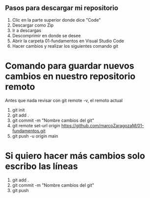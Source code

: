 
## Pasos para descargar mi repositorio

1. Clic en la parte superior donde dice "Code"
2. Descargar como Zip
3. Ir a descargas
4. Descomprimir en donde se desee
5. Abrir la carpeta 01-fundamentos en Visual Studio Code
6. Hacer cambios y realizar los siguientes comando git

# Comando para guardar nuevos cambios en nuestro repositorio remoto

Antes que nada revisar con git remote -v, el remoto actual

1. git init
2. git add .
3. git commit -m "Nombre cambios del git"
4. git remote set-url origin https://github.com/marcoZaragozaM/01-fundamentos.git
5. git push -u origin main

# Si quiero hacer más cambios solo escribo las líneas
1. git add .
2. git commit -m "Nombre cambios del git"
3. git push